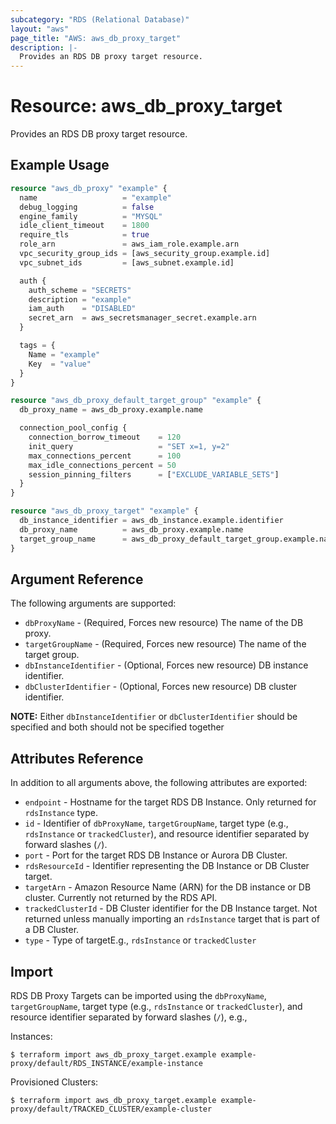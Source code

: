 ```yaml
---
subcategory: "RDS (Relational Database)"
layout: "aws"
page_title: "AWS: aws_db_proxy_target"
description: |-
  Provides an RDS DB proxy target resource.
---
```


# Resource: aws_db_proxy_target

Provides an RDS DB proxy target resource.

## Example Usage

```terraform
resource "aws_db_proxy" "example" {
  name                   = "example"
  debug_logging          = false
  engine_family          = "MYSQL"
  idle_client_timeout    = 1800
  require_tls            = true
  role_arn               = aws_iam_role.example.arn
  vpc_security_group_ids = [aws_security_group.example.id]
  vpc_subnet_ids         = [aws_subnet.example.id]

  auth {
    auth_scheme = "SECRETS"
    description = "example"
    iam_auth    = "DISABLED"
    secret_arn  = aws_secretsmanager_secret.example.arn
  }

  tags = {
    Name = "example"
    Key  = "value"
  }
}

resource "aws_db_proxy_default_target_group" "example" {
  db_proxy_name = aws_db_proxy.example.name

  connection_pool_config {
    connection_borrow_timeout    = 120
    init_query                   = "SET x=1, y=2"
    max_connections_percent      = 100
    max_idle_connections_percent = 50
    session_pinning_filters      = ["EXCLUDE_VARIABLE_SETS"]
  }
}

resource "aws_db_proxy_target" "example" {
  db_instance_identifier = aws_db_instance.example.identifier
  db_proxy_name          = aws_db_proxy.example.name
  target_group_name      = aws_db_proxy_default_target_group.example.name
}
```

## Argument Reference

The following arguments are supported:

* `dbProxyName` - (Required, Forces new resource) The name of the DB proxy.
* `targetGroupName` - (Required, Forces new resource) The name of the target group.
* `dbInstanceIdentifier` - (Optional, Forces new resource) DB instance identifier.
* `dbClusterIdentifier` - (Optional, Forces new resource) DB cluster identifier.

**NOTE:** Either `dbInstanceIdentifier` or `dbClusterIdentifier` should be specified and both should not be specified together

## Attributes Reference

In addition to all arguments above, the following attributes are exported:

* `endpoint` - Hostname for the target RDS DB Instance. Only returned for `rdsInstance` type.
* `id` - Identifier of  `dbProxyName`, `targetGroupName`, target type (e.g., `rdsInstance` or `trackedCluster`), and resource identifier separated by forward slashes (`/`).
* `port` - Port for the target RDS DB Instance or Aurora DB Cluster.
* `rdsResourceId` - Identifier representing the DB Instance or DB Cluster target.
* `targetArn` - Amazon Resource Name (ARN) for the DB instance or DB cluster. Currently not returned by the RDS API.
* `trackedClusterId` - DB Cluster identifier for the DB Instance target. Not returned unless manually importing an `rdsInstance` target that is part of a DB Cluster.
* `type` - Type of targetE.g., `rdsInstance` or `trackedCluster`

## Import

RDS DB Proxy Targets can be imported using the `dbProxyName`, `targetGroupName`, target type (e.g., `rdsInstance` or `trackedCluster`), and resource identifier separated by forward slashes (`/`), e.g.,

Instances:

```
$ terraform import aws_db_proxy_target.example example-proxy/default/RDS_INSTANCE/example-instance
```

Provisioned Clusters:

```
$ terraform import aws_db_proxy_target.example example-proxy/default/TRACKED_CLUSTER/example-cluster
```

<!-- cache-key: cdktf-0.17.0-pre.15 input-200b06f4107ca5309244e03f4c2b836922f5e6cd7e31b652f78ad69662ba78fb -->